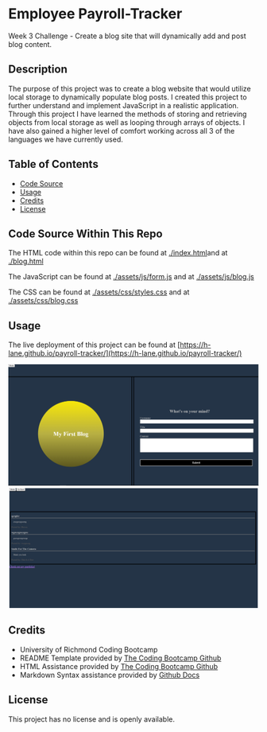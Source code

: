 # Employee Payroll-Tracker

Week 3 Challenge - Create a blog site that will dynamically add and post blog content.

## Description

The purpose of this project was to create a blog website that would utilize local storage to dynamically populate blog posts. I created this project to further understand and implement JavaScript in a realistic application. Through this project I have learned the methods of storing and retrieving objects from local storage as well as looping through arrays of objects. I have also gained a higher level of comfort working across all 3 of the languages we have currently used.

## Table of Contents

- [Code Source](#code-source-within-this-repo)
- [Usage](#usage)
- [Credits](#credits)
- [License](#license)

## Code Source Within This Repo

The HTML code within this repo can be found at [./index.html](index.html)and at [./blog.html](blog.html) 

The JavaScript can be found at [./assets/js/form.js](assets/js/form.js) and at [./assets/js/blog.js](assets/js/blog.js)

The CSS can be found at [./assets/css/styles.css](assets/css/styles.css) and at [./assets/css/blog.css](assets/css/blog.css)

## Usage

The live deployment of this project can be found at [https://h-lane.github.io/payroll-tracker/](https://h-lane.github.io/payroll-tracker/)

![alt text](./assets/Form.PNG)
![alt text](./assets/Blog.PNG)

## Credits

- University of Richmond Coding Bootcamp
- README Template provided by [The Coding Bootcamp Github](https://coding-boot-camp.github.io/full-stack/github/professional-readme-guide)
- HTML Assistance provided by [The Coding Bootcamp Github](https://coding-boot-camp.github.io/full-stack/html/html-cheatsheet)
- Markdown Syntax assistance provided by [Github Docs](https://docs.github.com/en/get-started/writing-on-github/getting-started-with-writing-and-formatting-on-github/basic-writing-and-formatting-syntax#section-links)

## License

This project has no license and is openly available.
